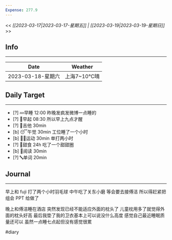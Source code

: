 ```yaml
---
Expense: 277.9
---
```


<< *[[2023-03-17|2023-03-17-星期五]] | [[2023-03-19|2023-03-19-星期日]]* >>

## Info
***
| Date        | Weather      | 
| ----------- | ------------ |
| 2023-03-18-星期六 | 上海7~10℃晴 |


## Daily Target 
***
- [?] 💤早睡   12:00 昨晚发疯发微博一点睡的
- [?] 🌅早起    08:30 所以早上九点才醒
- [?] 🎵吉他    30min
- [b] 😴午觉    30min 工位睡了一个小时
- [b] 🏃‍♀️运动    30min 单打两小时
- [?] 🚫甜食    24h 吃了一个甜甜圈
- [b] 📖阅读    30min
- [?] 🔤单词    20min    


##  Journal
***

早上和 fuji 打了两个小时羽毛球
中午吃了关东小磨
等会要去接傅洁
所以得赶紧把组会 PPT 给做了

晚上和傅洁睡在酒店
突然发现已经不能适应外面的枕头了
儿童枕用多了就觉得外面的枕头好高
最后我垫了我的卫衣基本上可以说没什么高度
感觉自己最近睡眠质量还可以
虽然一点睡七点起但没有感觉很累

#diary